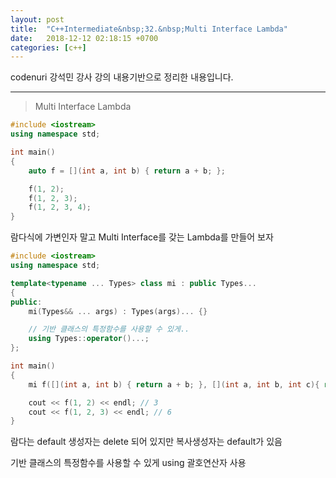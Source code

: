 ```yaml
---
layout: post
title:  "C++Intermediate&nbsp;32.&nbsp;Multi Interface Lambda"
date:   2018-12-12 02:18:15 +0700
categories: [c++]
---
```


codenuri 강석민 강사 강의 내용기반으로 정리한 내용입니다.

---

> Multi Interface Lambda

``` cpp
#include <iostream>
using namespace std;

int main()
{
    auto f = [](int a, int b) { return a + b; };

    f(1, 2);
    f(1, 2, 3);
    f(1, 2, 3, 4);
}
```

람다식에 가변인자 말고 Multi Interface를 갖는 Lambda를 만들어 보자

``` cpp
#include <iostream>
using namespace std;

template<typename ... Types> class mi : public Types...
{
public:
    mi(Types&& ... args) : Types(args)... {}

    // 기반 클래스의 특정함수를 사용할 수 있게..
    using Types::operator()...;
};

int main()
{
    mi f([](int a, int b) { return a + b; }, [](int a, int b, int c){ return a + b + c; } );

    cout << f(1, 2) << endl; // 3
    cout << f(1, 2, 3) << endl; // 6
}
```

람다는 default 생성자는 delete 되어 있지만 복사생성자는 default가 있음

기반 클래스의 특정함수를 사용할 수 있게 using 괄호연산자 사용
